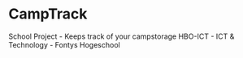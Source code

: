 # CampTrack
School Project - Keeps track of your campstorage
HBO-ICT - ICT & Technology - Fontys Hogeschool
